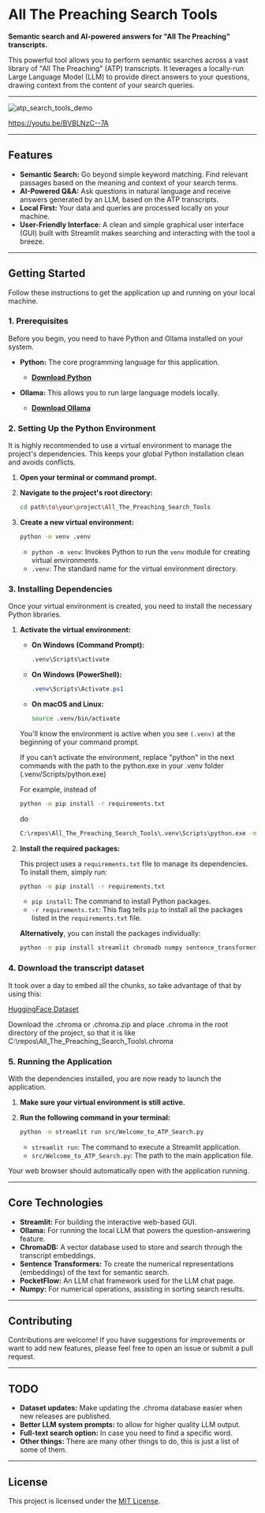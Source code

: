 # All The Preaching Search Tools

**Semantic search and AI-powered answers for "All The Preaching" transcripts.**

This powerful tool allows you to perform semantic searches across a vast library of "All The Preaching" (ATP) transcripts. It leverages a locally-run Large Language Model (LLM) to provide direct answers to your questions, drawing context from the content of your search queries.

---

![atp_search_tools_demo](https://github.com/user-attachments/assets/5f58892a-938f-44f4-9a35-404b8da1064f)

https://youtu.be/BVBLNzC--7A

---

## Features

*   **Semantic Search:** Go beyond simple keyword matching. Find relevant passages based on the meaning and context of your search terms.
*   **AI-Powered Q&A:** Ask questions in natural language and receive answers generated by an LLM, based on the ATP transcripts.
*   **Local First:** Your data and queries are processed locally on your machine.
*   **User-Friendly Interface:** A clean and simple graphical user interface (GUI) built with Streamlit makes searching and interacting with the tool a breeze.

---

## Getting Started

Follow these instructions to get the application up and running on your local machine.

### 1. Prerequisites

Before you begin, you need to have Python and Ollama installed on your system.

*   **Python:** The core programming language for this application.
    *   [**Download Python**](https://www.python.org/downloads/)

*   **Ollama:** This allows you to run large language models locally.
    *   [**Download Ollama**](https://ollama.com/)

### 2. Setting Up the Python Environment

It is highly recommended to use a virtual environment to manage the project's dependencies. This keeps your global Python installation clean and avoids conflicts.

1.  **Open your terminal or command prompt.**

2.  **Navigate to the project's root directory:**

    ```bash
    cd path\to\your\project\All_The_Preaching_Search_Tools
    ```

3.  **Create a new virtual environment:**

    ```bash
    python -m venv .venv
    ```

    *   `python -m venv`:  Invokes Python to run the `venv` module for creating virtual environments.
    *   `.venv`: The standard name for the virtual environment directory.

### 3. Installing Dependencies

Once your virtual environment is created, you need to install the necessary Python libraries.

1.  **Activate the virtual environment:**

    *   **On Windows (Command Prompt):**
        ```bash
        .venv\Scripts\activate
        ```
    *   **On Windows (PowerShell):**
        ```powershell
        .venv\Scripts\Activate.ps1
        ```
    *   **On macOS and Linux:**
        ```bash
        source .venv/bin/activate
        ```

    You'll know the environment is active when you see `(.venv)` at the beginning of your command prompt.

    If you can't activate the environment, replace "python" in the next commands with the path to the python.exe in your .venv folder (.venv/Scripts/python.exe)

    For example, instead of 
    
    ```bash
    python -m pip install -r requirements.txt
    ```

    do

    ```bash
    C:\repos\All_The_Preaching_Search_Tools\.venv\Scripts\python.exe -m pip install -r requirements.txt
    ```

2.  **Install the required packages:**

    This project uses a `requirements.txt` file to manage its dependencies. To install them, simply run:

    ```bash
    python -m pip install -r requirements.txt
    ```
    * `pip install`: The command to install Python packages.
    * `-r requirements.txt`: This flag tells `pip` to install all the packages listed in the `requirements.txt` file.

    **Alternatively**, you can install the packages individually:
    ```bash
    python -m pip install streamlit chromadb numpy sentence_transformers pocketflow ollama
    ```

### 4. Download the transcript dataset

It took over a day to embed all the chunks, so take advantage of that by using this:

[HuggingFace Dataset](https://huggingface.co/datasets/Theodor-Crosswell/All_The_Preaching_Transcripts)

Download the .chroma or .chroma.zip and place .chroma in the root directory of the project, so that it is like C:\repos\All_The_Preaching_Search_Tools\\.chroma

### 5. Running the Application

With the dependencies installed, you are now ready to launch the application.

1.  **Make sure your virtual environment is still active.**

2.  **Run the following command in your terminal:**

    ```bash
    python -m streamlit run src/Welcome_to_ATP_Search.py
    ```

    *   `streamlit run`:  The command to execute a Streamlit application.
    *   `src/Welcome_to_ATP_Search.py`: The path to the main application file.

Your web browser should automatically open with the application running.

---

## Core Technologies

*   **Streamlit:** For building the interactive web-based GUI.
*   **Ollama:** For running the local LLM that powers the question-answering feature.
*   **ChromaDB:** A vector database used to store and search through the transcript embeddings.
*   **Sentence Transformers:** To create the numerical representations (embeddings) of the text for semantic search.
*   **PocketFlow:** An LLM chat framework used for the LLM chat page.
*   **Numpy:** For numerical operations, assisting in sorting search results.

---

## Contributing

Contributions are welcome! If you have suggestions for improvements or want to add new features, please feel free to open an issue or submit a pull request.

---

## TODO

* **Dataset updates:** Make updating the .chroma database easier when new releases are published.
* **Better LLM system prompts:** to allow for higher quality LLM output.
* **Full-text search option:** In case you need to find a specific word.
* **Other things:** There are many other things to do, this is just a list of some of them.

---

## License

This project is licensed under the [MIT License](LICENSE).
